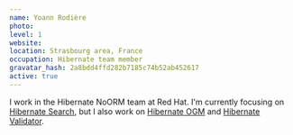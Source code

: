 ```yaml
---
name: Yoann Rodière
photo:
level: 1
website:
location: Strasbourg area, France
occupation: Hibernate team member
gravatar_hash: 2a8bdd4ffd282b7185c74b52ab452617
active: true
---
```

I work in the Hibernate NoORM team at Red Hat.
I'm currently focusing on
[Hibernate Search](https://hibernate.org/search/),
but I also work on 
[Hibernate OGM](https://hibernate.org/ogm/) and
[Hibernate Validator](https://hibernate.org/validator/).

